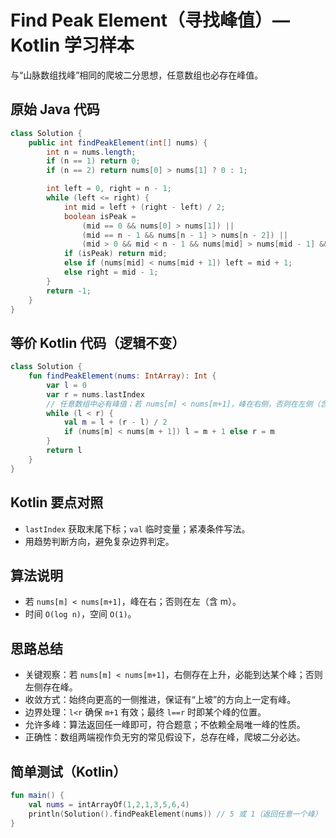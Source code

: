 # Find Peak Element（寻找峰值）— Kotlin 学习样本

与“山脉数组找峰”相同的爬坡二分思想，任意数组也必存在峰值。

## 原始 Java 代码

```java
class Solution {
    public int findPeakElement(int[] nums) {
        int n = nums.length;
        if (n == 1) return 0;
        if (n == 2) return nums[0] > nums[1] ? 0 : 1;

        int left = 0, right = n - 1;
        while (left <= right) {
            int mid = left + (right - left) / 2;
            boolean isPeak =
                (mid == 0 && nums[0] > nums[1]) ||
                (mid == n - 1 && nums[n - 1] > nums[n - 2]) ||
                (mid > 0 && mid < n - 1 && nums[mid] > nums[mid - 1] && nums[mid] > nums[mid + 1]);
            if (isPeak) return mid;
            else if (nums[mid] < nums[mid + 1]) left = mid + 1;
            else right = mid - 1;
        }
        return -1;
    }
}
```

## 等价 Kotlin 代码（逻辑不变）

```kotlin
class Solution {
    fun findPeakElement(nums: IntArray): Int {
        var l = 0
        var r = nums.lastIndex
        // 任意数组中必有峰值；若 nums[m] < nums[m+1]，峰在右侧，否则在左侧（含 m）
        while (l < r) {
            val m = l + (r - l) / 2
            if (nums[m] < nums[m + 1]) l = m + 1 else r = m
        }
        return l
    }
}
```

## Kotlin 要点对照

- `lastIndex` 获取末尾下标；`val` 临时变量；紧凑条件写法。
- 用趋势判断方向，避免复杂边界判定。

## 算法说明

- 若 `nums[m] < nums[m+1]`，峰在右；否则在左（含 m）。
- 时间 `O(log n)`，空间 `O(1)`。

## 思路总结

- 关键观察：若 `nums[m] < nums[m+1]`，右侧存在上升，必能到达某个峰；否则左侧存在峰。
- 收敛方式：始终向更高的一侧推进，保证有“上坡”的方向上一定有峰。
- 边界处理：`l<r` 确保 `m+1` 有效；最终 `l==r` 时即某个峰的位置。
- 允许多峰：算法返回任一峰即可，符合题意；不依赖全局唯一峰的性质。
- 正确性：数组两端视作负无穷的常见假设下，总存在峰，爬坡二分必达。

## 简单测试（Kotlin）

```kotlin
fun main() {
    val nums = intArrayOf(1,2,1,3,5,6,4)
    println(Solution().findPeakElement(nums)) // 5 或 1（返回任意一个峰）
}
```
